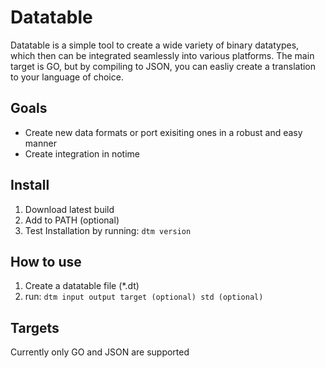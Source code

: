 # Datatable
Datatable is a simple tool to create a wide variety of binary datatypes, which then can be integrated seamlessly into various platforms.
The main target is GO, but by compiling to JSON, you can easliy create a translation to your language of choice.

## Goals
- Create new data formats or port exisiting ones in a robust and easy manner
- Create integration in notime

## Install
1. Download latest build
2. Add to PATH (optional)
3. Test Installation by running: `dtm version`

## How to use
1. Create a datatable file (*.dt)
2. run: `dtm input output target (optional) std (optional)`

## Targets
Currently only GO and JSON are supported
